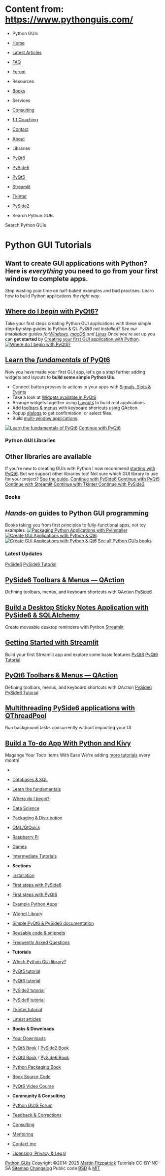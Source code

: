 # Content from: https://www.pythonguis.com/

[](https://www.pythonguis.com/#menu)
  * Python GUIs
  * [Home](https://www.pythonguis.com/)
  * [Latest Articles](https://www.pythonguis.com/latest/)
  * [FAQ](https://www.pythonguis.com/faq/)
  * [Forum ](https://forum.pythonguis.com/)
  * Resources
  * [Books](https://www.pythonguis.com/books/)
  * Services
  * [Consulting](https://www.pythonguis.com/hire/)
  * [1:1 Coaching](https://www.pythonguis.com/live/)
  * [Contact](https://www.pythonguis.com/contact/)
  * [About](https://www.pythonguis.com/about/)
  * Libraries
  * [PyQt6](https://www.pythonguis.com/pyqt6/)
  * [PySide6](https://www.pythonguis.com/pyside6/)
  * [PyQt5](https://www.pythonguis.com/pyqt5/)
  * [Streamlit](https://www.pythonguis.com/streamlit/)
  * [Tkinter](https://www.pythonguis.com/tkinter/)
  * [PySide2](https://www.pythonguis.com/pyside2/)


  * Search Python GUIs


[](https://www.pythonguis.com "Python GUIs")
Search Python GUIs
# Python GUI Tutorials
## **Want to create GUI applications with Python?** Here is _everything_ you need to go from your first window to complete apps. 
Stop wasting your time on half-baked examples and bad practises. Learn how to build Python applications _the right way_. 
[](https://www.pythonguis.com/#start)
## [ Where do I _begin_ with PyQt6? ](https://www.pythonguis.com/topics/pyqt6-getting-started/)
Take your first steps creating Python GUI applications with these simple step-by-step guides to Python & Qt.
_PyQt6 not installed? See our installation guides for[Windows](https://www.pythonguis.com/installation/install-pyqt6-windows/), [macOS](https://www.pythonguis.com/installation/install-pyqt6-mac/) and [Linux](https://www.pythonguis.com/installation/install-pyqt6-linux/)_
Once you're set up you can **get started** by [Creating your first GUI application with Python](https://www.pythonguis.com/tutorials/pyqt6-creating-your-first-window/).
[![Where do I begin with PyQt6?](https://www.pythonguis.com/static/images/tags/getting-started.png)](https://www.pythonguis.com/topics/pyqt6-getting-started/)
## [ Learn the _fundamentals_ of PyQt6 ](https://www.pythonguis.com/topics/pyqt6-foundation/)
Now you have made your first GUI app, let's go a step further adding widgets and layouts to **build some simple Python UIs**.
  * Connect button presses to actions in your apps with [Signals, Slots & Events](https://www.pythonguis.com/tutorials/pyqt6-signals-slots-events/)
  * Take a look at [Widgets available in PyQt6](https://www.pythonguis.com/tutorials/pyqt6-widgets/)
  * Arrange widgets together using [Layouts](https://www.pythonguis.com/tutorials/pyqt6-layouts/) to build real applications.
  * Add [toolbars & menus](https://www.pythonguis.com/tutorials/pyqt6-actions-toolbars-menus/) with keyboard shortcuts using QAction.
  * Popup [dialogs](https://www.pythonguis.com/tutorials/pyqt6-dialogs/) to get confirmation, or select files.
  * Build [multi-window applications](https://www.pythonguis.com/tutorials/pyqt6-creating-multiple-windows/).


[![Learn the fundamentals of PyQt6](https://www.pythonguis.com/static/images/courses/pyqt.png)](https://www.pythonguis.com/topics/pyqt6-foundation/)
[Continue with PyQt6 ](https://www.pythonguis.com/pyqt6-tutorial/)
### Python GUI Libraries
## Other libraries are available
If you're new to creating GUIs with Python I now recommend [starting with PyQt6](https://www.pythonguis.com/pyqt6-tutorial/). But we support other libraries too! Not sure which GUI library to use for your project? [See the guide](https://www.pythonguis.com/faq/which-python-gui-library/). 
[Continue with PySide6 ](https://www.pythonguis.com/pyside6-tutorial/)
[Continue with PyQt5 ](https://www.pythonguis.com/pyqt5-tutorial/)
[Continue with Streamlit ](https://www.pythonguis.com/streamlit-tutorial/)
[Continue with Tkinter ](https://www.pythonguis.com/tkinter-tutorial/)
[Continue with PySide2 ](https://www.pythonguis.com/pyside2-tutorial/)
### Books
## _Hands-on_ guides to Python GUI programming
Books taking you from first principles to fully-functional apps, not toy examples.
[![Packaging Python Applications with PyInstaller](https://www.pythonguis.com/static/theme/images/books/packaging.png)](https://www.pythonguis.com/packaging-book/)
[![Create GUI Applications with Python & Qt6](https://www.pythonguis.com/static/theme/images/books/pyqt6.png)](https://www.pythonguis.com/pyqt6-book/)
[![Create GUI Applications with Python & Qt6](https://www.pythonguis.com/static/theme/images/books/pyside6.png)](https://www.pythonguis.com/pyside6-book/)
[See all Python GUIs books](https://www.pythonguis.com/books/)
### Latest Updates
[](https://www.pythonguis.com/tutorials/pyside6-actions-toolbars-menus/)
[PySide6](https://www.pythonguis.com/tutorials/pyside6-actions-toolbars-menus/)
[ PySide6 Tutorial ](https://www.pythonguis.com/pyside6-tutorial/#pyside6-getting-started)
## [ PySide6 Toolbars & Menus — QAction ](https://www.pythonguis.com/tutorials/pyside6-actions-toolbars-menus/)
[](https://www.pythonguis.com/tutorials/pyside6-actions-toolbars-menus/) Defining toolbars, menus, and keyboard shortcuts with QAction 
[](https://www.pythonguis.com/examples/pyside6-desktop-sticky-notes/)
[PySide6](https://www.pythonguis.com/examples/pyside6-desktop-sticky-notes/)
## [ Build a Desktop Sticky Notes Application with PySide6 & SQLAlchemy ](https://www.pythonguis.com/examples/pyside6-desktop-sticky-notes/)
[](https://www.pythonguis.com/examples/pyside6-desktop-sticky-notes/) Create moveable desktop reminders with Python 
[](https://www.pythonguis.com/tutorials/getting-started-with-streamlit/)
[Streamlit](https://www.pythonguis.com/tutorials/getting-started-with-streamlit/)
## [ Getting Started with Streamlit ](https://www.pythonguis.com/tutorials/getting-started-with-streamlit/)
[](https://www.pythonguis.com/tutorials/getting-started-with-streamlit/) Build your first Streamlit app and explore some basic features 
[](https://www.pythonguis.com/tutorials/pyqt6-actions-toolbars-menus/)
[PyQt6](https://www.pythonguis.com/tutorials/pyqt6-actions-toolbars-menus/)
[ PyQt6 Tutorial ](https://www.pythonguis.com/pyqt6-tutorial/#pyqt6-start)
## [ PyQt6 Toolbars & Menus — QAction ](https://www.pythonguis.com/tutorials/pyqt6-actions-toolbars-menus/)
[](https://www.pythonguis.com/tutorials/pyqt6-actions-toolbars-menus/) Defining toolbars, menus, and keyboard shortcuts with QAction 
[](https://www.pythonguis.com/tutorials/multithreading-pyside6-applications-qthreadpool/)
[PySide6](https://www.pythonguis.com/tutorials/multithreading-pyside6-applications-qthreadpool/)
[ PySide6 Tutorial ](https://www.pythonguis.com/pyside6-tutorial/#pyside6-concurrent-execution)
## [ Multithreading PySide6 applications with QThreadPool ](https://www.pythonguis.com/tutorials/multithreading-pyside6-applications-qthreadpool/)
[](https://www.pythonguis.com/tutorials/multithreading-pyside6-applications-qthreadpool/) Run background tasks concurrently without impacting your UI 
[](https://www.pythonguis.com/examples/kivy-to-do-app/)
## [ Build a To-do App With Python and Kivy ](https://www.pythonguis.com/examples/kivy-to-do-app/)
[](https://www.pythonguis.com/examples/kivy-to-do-app/) Magange Your Todo Items With Ease 
We're adding [more tutorials](https://www.pythonguis.com/latest/) every month!
  * [](https://www.pythonguis.com/ "Python GUIs")
  * [Databases & SQL](https://www.pythonguis.com/topics/databases/)
  * [Learn the fundamentals](https://www.pythonguis.com/topics/foundation/)
  * [Where do I begin?](https://www.pythonguis.com/topics/getting-started/)
  * [Data Science](https://www.pythonguis.com/topics/data-science/)
  * [Packaging & Distribution](https://www.pythonguis.com/topics/packaging/)
  * [QML/QtQuick](https://www.pythonguis.com/topics/qml/)
  * [Raspberry Pi](https://www.pythonguis.com/topics/raspberry-pi/)
  * [Games](https://www.pythonguis.com/topics/games/)
  * [Intermediate Tutorials](https://www.pythonguis.com/topics/intermediate/)


  * **Sections**
  * [Installation](https://www.pythonguis.com/installation/)
  * [First steps with PySide6](https://www.pythonguis.com/tutorials/pyside6-creating-your-first-window/)
  * [First steps with PyQt6](https://www.pythonguis.com/tutorials/pyqt6-creating-your-first-window/)
  * [Example Python Apps](https://www.pythonguis.com/examples/)
  * [Widget Library](https://www.pythonguis.com/widgets/)
  * [Simple PyQt6 & PySide6 documentation](https://www.pythonguis.com/docs/)
  * [Reusable code & snippets](https://www.pythonguis.com/code/)
  * [Frequently Asked Questions](https://www.pythonguis.com/faq/)


  * **Tutorials**
  * [Which Python GUI library?](https://www.pythonguis.com/faq/which-python-gui-library/)
  * [PyQt5 tutorial](https://www.pythonguis.com/pyqt5-tutorial/)
  * [PyQt6 tutorial](https://www.pythonguis.com/pyqt6-tutorial/)
  * [PySide2 tutorial](https://www.pythonguis.com/pyside2-tutorial/)
  * [PySide6 tutorial](https://www.pythonguis.com/pyside6-tutorial/)
  * [Tkinter tutorial](https://www.pythonguis.com/tkinter-tutorial/)
  * [Latest articles](https://www.pythonguis.com/blog/)


  * **Books & Downloads**
  * [ Your Downloads](https://www.martinfitzpatrick.com/library/)
  * [PyQt5 Book](https://www.pythonguis.com/pyqt5-book/) / [PySide2 Book](https://www.pythonguis.com/pyside2-book/)
  * [PyQt6 Book](https://www.pythonguis.com/pyqt6-book/) / [PySide6 Book](https://www.pythonguis.com/pyside6-book/)
  * [Python Packaging Book](https://www.pythonguis.com/packaging-book/)
  * [ Book Source Code](https://www.pythonguis.com/books/downloads/)
  * [ PyQt6 Video Course](https://www.martinfitzpatrick.com/pyqt6-crash-course/)


  * **Community & Consulting**
  * [ Python GUIS Forum ](https://forum.pythonguis.com/)
  * [ Feedback & Corrections](https://tally.so/r/wbvxNE)
  * [Consulting](https://www.pythonguis.com/hire/)
  * [Mentoring](https://www.pythonguis.com/live/)
  * [Contact me](https://www.martinfitzpatrick.com/contact)
  * [Licensing, Privacy & Legal](https://www.martinfitzpatrick.com/legal)


[](https://twitter.com/pythonguis) [](https://github.com/pythonguis) [](https://www.facebook.com/pythonguis) [](https://www.youtube.com/channel/UCMW4KwSlygaDef0tgqPjbRQ) [](https://www.linkedin.com/company/pythonguis/)
[Python GUIs](https://www.pythonguis.com/) Copyright ©2014-2025 [ Martin Fitzpatrick](https://www.martinfitzpatrick.com)
Tutorials CC-BY-NC-SA [Sitemap](https://www.pythonguis.com/sitemap/) [Changelog](https://www.pythonguis.com/changelog/) Public code [BSD](https://opensource.org/licenses/BSD-2-Clause) & [MIT](https://opensource.org/licenses/MIT)
